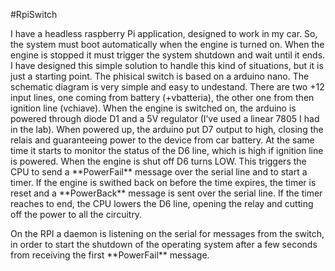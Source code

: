 #RpiSwitch

I have a headless raspberry Pi application, designed to work in my car. 
So, the system must boot automatically when the engine is turned on. When the engine is stopped it must trigger the system shutdown and wait until it ends.
I have designed this simple solution to handle this kind of situations, but it is just a starting point.
The phisical switch is based on a arduino nano.
The schematic diagram is very simple and easy to undestand. 
There are two +12 input lines, one coming from battery (+vbatteria), the other one from then ignition line (vchiave).
When the engine is switched on, the arduino is powered through diode D1 and a 5V regulator (I’ve used a linear 7805 I had in the lab). When powered up, the arduino put D7 output to high, closing the relais and guaranteeing power to the device from car battery. At the same time it starts to monitor the status of the D6 line, which is high if ignition line is powered.
When the engine is shut off D6 turns LOW. This triggers the CPU to send a \*\*PowerFail\*\* message over the serial line and to start a timer. If the engine is swithed back on before the time expires, the timer is reset and a \*\*PowerBack\*\* message is sent over the serial line.
If the timer reaches to end, the CPU lowers the D6 line, opening the relay and cutting off the power to all the circuitry.

On the RPI a daemon is listening on the serial for messages from the switch, in order to start the shutdown of the operating system after a few seconds from receiving the first \*\*PowerFail\*\* message.

